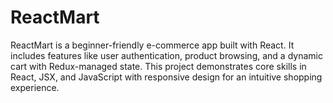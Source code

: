 # ReactMart
ReactMart is a beginner-friendly e-commerce app built with React. It includes features like user authentication, product browsing, and a dynamic cart with Redux-managed state. This project demonstrates core skills in React, JSX, and JavaScript with responsive design for an intuitive shopping experience.
